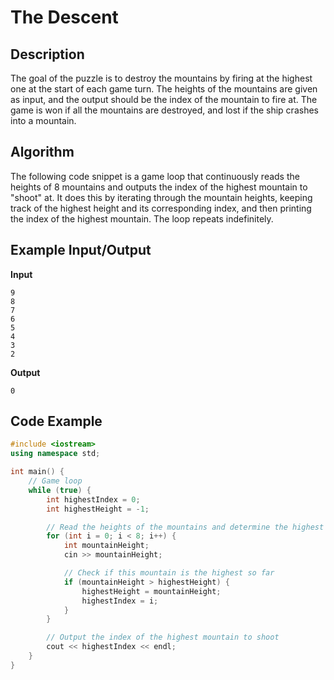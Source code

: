 # The Descent

## Description

The goal of the puzzle is to destroy the mountains by firing at the highest one at the start of each game turn. The heights of the mountains are given as input, and the output should be the index of the mountain to fire at. The game is won if all the mountains are destroyed, and lost if the ship crashes into a mountain.

## Algorithm

The following code snippet is a game loop that continuously reads the heights of 8 mountains and outputs the index of the highest mountain to "shoot" at. It does this by iterating through the mountain heights, keeping track of the highest height and its corresponding index, and then printing the index of the highest mountain. The loop repeats indefinitely.

## Example Input/Output

**Input**

```
9
8
7
6
5
4
3
2
```

**Output**

```
0
```

## Code Example

```cpp
#include <iostream>
using namespace std;

int main() {
    // Game loop
    while (true) {
        int highestIndex = 0;
        int highestHeight = -1;

        // Read the heights of the mountains and determine the highest
        for (int i = 0; i < 8; i++) {
            int mountainHeight;
            cin >> mountainHeight;

            // Check if this mountain is the highest so far
            if (mountainHeight > highestHeight) {
                highestHeight = mountainHeight;
                highestIndex = i;
            }
        }

        // Output the index of the highest mountain to shoot
        cout << highestIndex << endl;
    }
}
```
